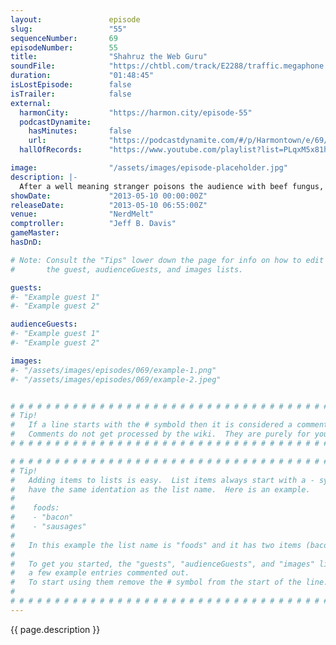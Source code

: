 ```yaml
---
layout:               episode
slug:                 "55"
sequenceNumber:       69
episodeNumber:        55
title:                "Shahruz the Web Guru"
soundFile:            "https://chtbl.com/track/E2288/traffic.megaphone.fm/STA7654524907.mp3?updated=1554503594"
duration:             "01:48:45"
isLostEpisode:        false
isTrailer:            false
external:
  harmonCity:         "https://harmon.city/episode-55"
  podcastDynamite:
    hasMinutes:       false
    url:              "https://podcastdynamite.com/#/p/Harmontown/e/69/55"
  hallOfRecords:      "https://www.youtube.com/playlist?list=PLqxM5x81hNObri-ojoNZzSNWIkqXuayGa"

image:                "/assets/images/episode-placeholder.jpg"
description: |-
  After a well meaning stranger poisons the audience with beef fungus, Chinese Ironman, Eddie Murphy, John Landis and Yakov Smirnoff are discussed. In D&D, everyone dies.
showDate:             "2013-05-10 00:00:00Z"
releaseDate:          "2013-05-10 06:55:00Z"
venue:                "NerdMelt"
comptroller:          "Jeff B. Davis"
gameMaster:           
hasDnD:               

# Note: Consult the "Tips" lower down the page for info on how to edit
#       the guest, audienceGuests, and images lists.

guests:
#- "Example guest 1"
#- "Example guest 2"

audienceGuests:
#- "Example guest 1"
#- "Example guest 2"

images:
#- "/assets/images/episodes/069/example-1.png"
#- "/assets/images/episodes/069/example-2.jpeg"


# # # # # # # # # # # # # # # # # # # # # # # # # # # # # # # # # # # # # # # # # # # # #
# Tip!
#   If a line starts with the # symbold then it is considered a comment.
#   Comments do not get processed by the wiki.  They are purely for your information.
# # # # # # # # # # # # # # # # # # # # # # # # # # # # # # # # # # # # # # # # # # # # #

# # # # # # # # # # # # # # # # # # # # # # # # # # # # # # # # # # # # # # # # # # # # #
# Tip!
#   Adding items to lists is easy.  List items always start with a - symbol and have
#   have the same identation as the list name.  Here is an example.
#
#    foods:
#    - "bacon"
#    - "sausages"
#
#   In this example the list name is "foods" and it has two items (bacon, and sausages).
#
#   To get you started, the "guests", "audienceGuests", and "images" lists below have
#   a few example entries commented out.
#   To start using them remove the # symbol from the start of the line.
#
# # # # # # # # # # # # # # # # # # # # # # # # # # # # # # # # # # # # # # # # # # # # #
---
```


<!-- The episode description will be rendered here -->
{{ page.description }}

<!-- Add your content BELOW here -->
<!-- vvvvvvvvvvvvvvvvvvvvvvvvvvv -->




<!-- ^^^^^^^^^^^^^^^^^^^^^^^^^^^ -->
<!-- Add your content ABOVE here -->

<!-- The episode gallery will be rendered here -->
